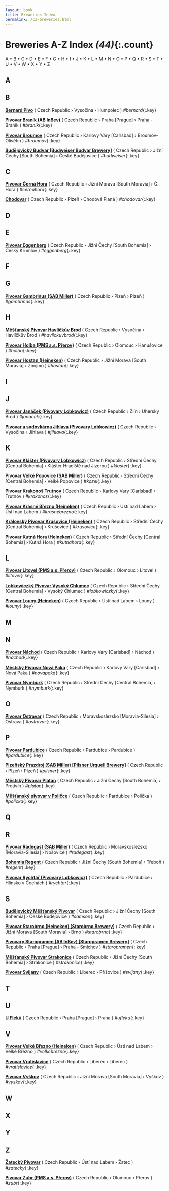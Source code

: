 ```yaml
---
layout: book
title: Breweries Index
permalink: /cz-breweries.html
---
```


# Breweries A-Z Index _(44)_{:.count}


  A   •  B   •  C   •  D   •  E   •  F   •  G   •  H   •  I   •  J   •  K   •  L   •  M   •  N   •  O   •  P   •  Q   •  R   •  S   •  T   •  U   •  V   •  W   •  X   •  Y   •  Z 




## A





## B


**[Bernard Pivo](cz.html#bernard)**   ( Czech Republic  › Vysočina  › Humpolec ) _#bernard_{:.key} <br>


**[Pivovar Braník (AB InBev)](cz.html#branik)**   ( Czech Republic  › Praha [Prague]  › Praha  - Braník ) _#branik_{:.key} <br>


**[Pivovar Broumov](cz.html#broumov)**   ( Czech Republic  › Karlovy Vary [Carlsbad]  › Broumov-Olivětín ) _#broumov_{:.key} <br>


**[Budějovický Budvar [Budweiser Budvar Brewery]](cz.html#budweiser)**   ( Czech Republic  › Jižní Čechy [South Bohemia]  › České Budějovice ) _#budweiser_{:.key} <br>





## C


**[Pivovar Černá Hora](cz.html#cernahora)**   ( Czech Republic  › Jižní Morava [South Moravia]  › Č. Hora ) _#cernahora_{:.key} <br>


**[Chodovar](cz.html#chodovar)**   ( Czech Republic  › Plzeň  › Chodová Planá ) _#chodovar_{:.key} <br>





## D





## E


**[Pivovar Eggenberg](cz.html#eggenberg)**   ( Czech Republic  › Jižní Čechy [South Bohemia]  › Český Krumlov ) _#eggenberg_{:.key} <br>





## F





## G


**[Pivovar Gambrinus (SAB Miller)](cz.html#gambrinus)**   ( Czech Republic  › Plzeň  › Plzeň ) _#gambrinus_{:.key} <br>





## H


**[Měšťanský Pivovar Havlíčkův Brod](cz.html#havlickuvbrod)**   ( Czech Republic  › Vysočina  › Havlíčkův Brod ) _#havlickuvbrod_{:.key} <br>


**[Pivovar Holba (PMS a.s. Přerov)](cz.html#holba)**   ( Czech Republic  › Olomouc  › Hanušovice ) _#holba_{:.key} <br>


**[Pivovar Hostan (Heineken)](cz.html#hostan)**   ( Czech Republic  › Jižní Morava [South Moravia]  › Znojmo ) _#hostan_{:.key} <br>





## I





## J


**[Pivovar Janáček (Pivovary Lobkowicz)](cz.html#janacek)**   ( Czech Republic  › Zlín  › Uherský Brod ) _#janacek_{:.key} <br>


**[Pivovar a sodovkárna Jihlava (Pivovary Lobkowicz)](cz.html#jihlava)**   ( Czech Republic  › Vysočina  › Jihlava ) _#jihlava_{:.key} <br>





## K


**[Pivovar Klášter (Pivovary Lobkowicz)](cz.html#klaster)**   ( Czech Republic  › Střední Čechy [Central Bohemia]  › Klášter Hradiště nad Jizerou ) _#klaster_{:.key} <br>


**[Pivovar Velké Popovice (SAB Miller)](cz.html#kozel)**   ( Czech Republic  › Střední Čechy [Central Bohemia]  › Velké Popovice ) _#kozel_{:.key} <br>


**[Pivovar Krakonoš Trutnov](cz.html#krakonos)**   ( Czech Republic  › Karlovy Vary [Carlsbad]  › Trutnov ) _#krakonos_{:.key} <br>


**[Pivovar Krásné Březno (Heineken)](cz.html#krasnebrezno)**   ( Czech Republic  › Ústí nad Labem  › Ústí nad Labem ) _#krasnebrezno_{:.key} <br>


**[Královský Pivovar Krušovice (Heineken)](cz.html#krusovice)**   ( Czech Republic  › Střední Čechy [Central Bohemia]  › Krušovice ) _#krusovice_{:.key} <br>


**[Pivovar Kutná Hora (Heineken)](cz.html#kutnahora)**   ( Czech Republic  › Střední Čechy [Central Bohemia]  › Kutná Hora ) _#kutnahora_{:.key} <br>





## L


**[Pivovar Litovel (PMS a.s. Přerov)](cz.html#litovel)**   ( Czech Republic  › Olomouc  › Litovel ) _#litovel_{:.key} <br>


**[Lobkowiczký Pivovar Vysoký Chlumec](cz.html#lobkowiczky)**   ( Czech Republic  › Střední Čechy [Central Bohemia]  › Vysoký Chlumec ) _#lobkowiczky_{:.key} <br>


**[Pivovar Louny (Heineken)](cz.html#louny)**   ( Czech Republic  › Ústí nad Labem  › Louny ) _#louny_{:.key} <br>





## M





## N


**[Pivovar Náchod](cz.html#nachod)**   ( Czech Republic  › Karlovy Vary [Carlsbad]  › Náchod ) _#nachod_{:.key} <br>


**[Městský Pivovar Nová Paka](cz.html#novapaka)**   ( Czech Republic  › Karlovy Vary [Carlsbad]  › Nová Paka ) _#novapaka_{:.key} <br>


**[Pivovar Nymburk](cz.html#nymburk)**   ( Czech Republic  › Střední Čechy [Central Bohemia]  › Nymburk ) _#nymburk_{:.key} <br>





## O


**[Pivovar Ostravar](cz.html#ostravar)**   ( Czech Republic  › Moravskoslezsko [Moravia-Silesia]  › Ostrava ) _#ostravar_{:.key} <br>





## P


**[Pivovar Pardubice](cz.html#pardubice)**   ( Czech Republic  › Pardubice  › Pardubice ) _#pardubice_{:.key} <br>


**[Plzeňský Prazdroj (SAB Miller) [Pilsner Urquell Brewery]](cz.html#pilsner)**   ( Czech Republic  › Plzeň  › Plzeň ) _#pilsner_{:.key} <br>


**[Městský Pivovar Platan](cz.html#platan)**   ( Czech Republic  › Jižní Čechy [South Bohemia]  › Protivín ) _#platan_{:.key} <br>


**[Měšťanský pivovar v Poličce](cz.html#policka)**   ( Czech Republic  › Pardubice  › Polička ) _#policka_{:.key} <br>





## Q





## R


**[Pivovar Radegast (SAB Miller)](cz.html#radegast)**   ( Czech Republic  › Moravskoslezsko [Moravia-Silesia]  › Nošovice ) _#radegast_{:.key} <br>


**[Bohemia Regent](cz.html#regent)**   ( Czech Republic  › Jižní Čechy [South Bohemia]  › Třeboň ) _#regent_{:.key} <br>


**[Pivovar Rychtář (Pivovary Lobkowicz)](cz.html#rychtar)**   ( Czech Republic  › Pardubice  › Hlinsko v Čechách ) _#rychtar_{:.key} <br>





## S


**[Budějovický Měšťanský Pivovar](cz.html#samson)**   ( Czech Republic  › Jižní Čechy [South Bohemia]  › České Budějovice ) _#samson_{:.key} <br>


**[Pivovar Starobrno (Heineken) [Starobrno Brewery]](cz.html#starobrno)**   ( Czech Republic  › Jižní Morava [South Moravia]  › Brno ) _#starobrno_{:.key} <br>


**[Pivovary Staropramen (AB InBev) [Staropramen Brewery]](cz.html#staropramen)**   ( Czech Republic  › Praha [Prague]  › Praha  - Smíchov ) _#staropramen_{:.key} <br>


**[Měšťanský Pivovar Strakonice](cz.html#strakonice)**   ( Czech Republic  › Jižní Čechy [South Bohemia]  › Strakonice ) _#strakonice_{:.key} <br>


**[Pivovar Svijany](cz.html#svijany)**   ( Czech Republic  › Liberec  › Příšovice ) _#svijany_{:.key} <br>





## T





## U


**[U Fleků](cz.html#ufleku)**   ( Czech Republic  › Praha [Prague]  › Praha ) _#ufleku_{:.key} <br>





## V


**[Pivovar Velké Březno (Heineken)](cz.html#velkebrezno)**   ( Czech Republic  › Ústí nad Labem  › Velké Březno ) _#velkebrezno_{:.key} <br>


**[Pivovar Vratislavice](cz.html#vratislavice)**   ( Czech Republic  › Liberec  › Liberec ) _#vratislavice_{:.key} <br>


**[Pivovar Vyškov](cz.html#vyskov)**   ( Czech Republic  › Jižní Morava [South Moravia]  › Vyškov ) _#vyskov_{:.key} <br>





## W





## X





## Y





## Z


**[Žatecký Pivovar](cz.html#zatecky)**   ( Czech Republic  › Ústí nad Labem  › Žatec ) _#zatecky_{:.key} <br>


**[Pivovar Zubr (PMS a.s. Přerov)](cz.html#zubr)**   ( Czech Republic  › Olomouc  › Přerov ) _#zubr_{:.key} <br>





